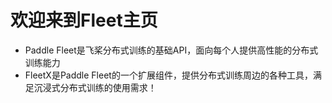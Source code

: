 # 欢迎来到Fleet主页

- Paddle Fleet是飞桨分布式训练的基础API，面向每个人提供高性能的分布式训练能力
- FleetX是Paddle Fleet的一个扩展组件，提供分布式训练周边的各种工具，满足沉浸式分布式训练的使用需求！


  
